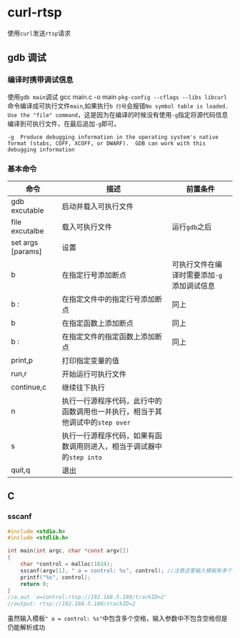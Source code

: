 # curl-rtsp

使用`curl`发送`rtsp`请求

## gdb 调试

### 编译时携带调试信息

使用`gdb main`调试 gcc main.c -o main `pkg-config --cflags --libs libcurl` 命令编译成可执行文件`main`,如果执行`b 行号`会报错`No symbol table is loaded. Use the "file" command`，这是因为在编译的时候没有使用`-g`指定将源代码信息编译到可执行文件，在最后追加`-g`即可。

```doc
-g  Produce debugging information in the operating system's native format (stabs, COFF, XCOFF, or DWARF).  GDB can work with this debugging information
```

### 基本命令

| 命令                    | 描述                                                                          | 前置条件                                   |
| ----------------------- | ----------------------------------------------------------------------------- | ------------------------------------------ |
| gdb excutable           | 启动并载入可执行文件                                                          |                                            |
| file excutalbe          | 载入可执行文件                                                                | 运行`gdb`之后                              |
| set args [params]       | 设置                                                                          |
| b <linenum>             | 在指定行号添加断点                                                            | 可执行文件在编译时需要添加`-g`添加调试信息 |
| b <filename>:<linenum>  | 在指定文件中的指定行号添加断点                                                | 同上                                       |
| b <function>            | 在指定函数上添加断点                                                          | 同上                                       |
| b <filename>:<function> | 在指定文件的指定函数上添加断点                                                | 同上                                       |
| print,p <variable>      | 打印指定变量的值                                                              |                                            |
| run,r                   | 开始运行可执行文件                                                            |                                            |
| continue,c              | 继续往下执行                                                                  |                                            |
| n                       | 执行一行源程序代码，此行中的函数调用也一并执行，相当于其他调试中的`step over` |                                            |
| s                       | 执行一行源程序代码，如果有函数调用则进入，相当于调试器中的`step into`         |
| quit,q                  | 退出                                                                          |

## C

### sscanf

```c
#include <stdio.h>
#include <stdlib.h>

int main(int argc, char *const argv[])
{
    char *control = malloc(1024);
    sscanf(argv[1], " a = control: %s", control); //注意这里输入模板有多个空格
    printf("%s", control);
    return 0;
}
//a.out 'a=control:rtsp://192.168.5.180/trackID=2'
//output: rtsp://192.168.5.180/trackID=2
```

虽然输入模板`" a = control: %s"`中包含多个空格，输入参数中不包含空格但是仍能解析成功
